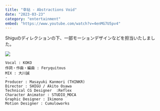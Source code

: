 ```yaml
---
title: "幸祜 - Abstractions Void"
date: "2023-03-23"
category: "entertainment"
embed: "https://www.youtube.com/watch?v=4enMG7U5pv4"
---
```


Shiguのディレクションの下、一部モーションデザインなどを担当いたしました。

![](./abstractionsvoid/logomotion.gif)

```plaintext
Vocal : KOKO
作詞・作曲・編曲 : Feryquitous
MIX : 大川誠
-
Producer : Masayuki Kanmori (THINKR)
Director : SHIGU / Akito Osawa 
Technical CG Designer  :Reflex
Character Animator : STUDIO_MOCA
Graphic Designer : Ikimono
Motion Designer : Cumuloworks
```
